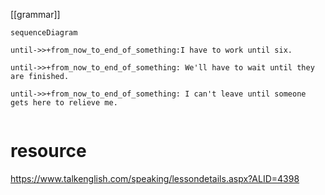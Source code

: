 [[grammar]]

```mermaid
sequenceDiagram

until->>+from_now_to_end_of_something:I have to work until six.

until->>+from_now_to_end_of_something: We'll have to wait until they are finished.

until->>+from_now_to_end_of_something: I can't leave until someone gets here to relieve me.


```


# resource
https://www.talkenglish.com/speaking/lessondetails.aspx?ALID=4398